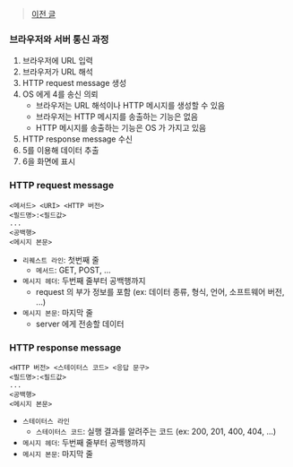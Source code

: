 > [이전 글](browser_url.md)

### 브라우저와 서버 통신 과정

1. 브라우저에 URL 입력
2. 브라우저가 URL 해석
3. HTTP request message 생성
4. OS 에게 4를 송신 의뢰
    - 브라우저는 URL 해석이나 HTTP 메시지를 생성할 수 있음
    - 브라우저는 HTTP 메시지를 송출하는 기능은 없음
    - HTTP 메시지를 송출하는 기능은 OS 가 가지고 있음
5. HTTP response message 수신
6. 5를 이용해 데이터 추출
7. 6을 화면에 표시

### HTTP request message

```text
<메서드> <URI> <HTTP 버전>
<필드명>:<필드값>
...
<공백행>
<메시지 본문>
```

- `리퀘스트 라인`: 첫번째 줄
    - `메서드`: GET, POST, ...
- `메시지 헤더`: 두번째 줄부터 공백행까지
    - request 의 부가 정보를 포함 (ex: 데이터 종류, 형식, 언어, 소프트웨어 버전, ...)
- `메시지 본문`: 마지막 줄
    - server 에게 전송할 데이터

### HTTP response message

```text
<HTTP 버전> <스테이터스 코드> <응답 문구>
<필드명>:<필드값>
...
<공백행>
<메시지 본문>
```

- `스테이터스 라인`
    - `스테이터스 코드`: 실행 결과를 알려주는 코드 (ex: 200, 201, 400, 404, ...)
- `메시지 헤더`: 두번째 줄부터 공백행까지
- `메시지 본문`: 마지막 줄